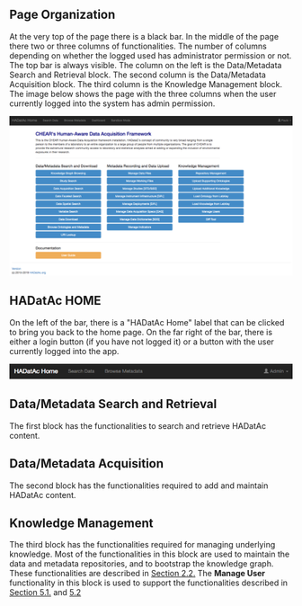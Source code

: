 ## Page Organization

At the very top of the page there is a black bar. In the middle of the page there two or three columns of functionalities. The number of columns depending on whether the logged used has administrator permission or not. The top bar is always visible. The column on the left is the Data/Metadata Search and Retrieval block. The second column is the Data/Metadata Acquisition block. The third column is the Knowledge Management block. The image below shows the page with the three columns when the user currently logged into the system has admin permission. 

![](https://raw.githubusercontent.com/paulopinheiro1234/hadatac-screenshots/master/Sec3/home-page.png)

## HADatAc HOME

On the left of the bar, there is a "HADatAc Home" label that can be clicked to bring you back to the home page. On the far right of the bar, there is either a login button (if you have not logged it) or a button with the user currently logged into the app. 

![](https://raw.githubusercontent.com/paulopinheiro1234/hadatac-screenshots/master/Sec3/top-bar.png)

## Data/Metadata Search and Retrieval

The first block has the functionalities to search and retrieve HADatAc content. 

## Data/Metadata Acquisition

The second block has the functionalities required to add and maintain HADatAc content. 

## Knowledge Management

The third block has the functionalities required for managing underlying knowledge. Most of the functionalities in this block are used to maintain the data and metadata repositories, and to bootstrap the knowledge graph. These functionalities are described in [Section 2.2.](https://github.com/paulopinheiro1234/hadatac/wiki/2.2.-Knowledge-Graph-Bootstrap) The __Manage User__ functionality in this block is used to support the functionalities described in [Section 5.1.](https://github.com/paulopinheiro1234/hadatac/wiki/5.1.-Access-Network) and [5.2](https://github.com/paulopinheiro1234/hadatac/wiki/5.2.-User-Status,-Categories-and-Access-Permissions) 